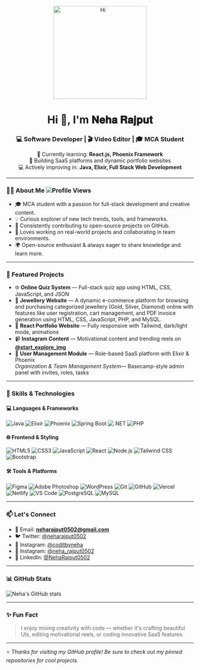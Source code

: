 <p align="center">
  <img src="https://media.giphy.com/media/26xBukhJ0i8KXADYc/giphy.gif" width="250px" alt="Hi" />
</p>

<h1 align="center">Hi 👋, I'm 𝐍𝐞𝐡𝐚 𝐑𝐚𝐣𝐩𝐮𝐭</h1>
<h3 align="center">💻 Software Developer | 🎬 Video Editor | 🎓 MCA Student</h3>

<p align="center">
  🌱 Currently learning: <strong>React.js, Phoenix Framework</strong><br/>
  🏢 Building SaaS platforms and dynamic portfolio websites<br/>
  💻 Actively improving in: <strong>Java, Elixir, Full Stack Web Development</strong>
</p>

---

### 👩‍💻 About Me ![Profile Views](https://komarev.com/ghpvc/?username=NehaRajput0502&style=flat-square&color=blue)

- 🎓 MCA student with a passion for full-stack development and creative content.
- 💡 Curious explorer of new tech trends, tools, and frameworks.
- 💼 Consistently contributing to open-source projects on GitHub. 
- 💬 Loves working on real-world projects and collaborating in team environments.
- 🌍 Open-source enthusiast & always eager to share knowledge and learn more.

---

### 🚀 Featured Projects

- 🌐 **Online Quiz System** — Full-stack quiz app using HTML, CSS, JavaScript, and JSON  
- 💼 **Jewellery Website** — A dynamic e-commerce platform for browsing and purchasing categorized jewellery (Gold, Silver, Diamond) online with features like user registration, cart management, and PDF invoice generation using HTML, CSS, JavaScript, PHP, and MySQL. 
- 🎨 **React Portfolio Website** — Fully responsive with Tailwind, dark/light mode, animations  
- 📹 **Instagram Content** — Motivational content and trending reels on **[@start_explore_img](https://www.instagram.com/start_explore_img/)**
- 🔐 **User Management Module** — Role-based SaaS platform with Elixir & Phoenix  
  *Organization & Team Management System*— Basecamp-style admin panel with invites, roles, tasks

---

### 🧠 Skills & Technologies

#### 💻 Languages & Frameworks
![Java](https://img.shields.io/badge/Java-ED8B00?style=for-the-badge&logo=java&logoColor=white)
![Elixir](https://img.shields.io/badge/Elixir-4B275F?style=for-the-badge&logo=elixir&logoColor=white)
![Phoenix](https://img.shields.io/badge/Phoenix-FF6600?style=for-the-badge&logo=phoenix-framework&logoColor=white)
![Spring Boot](https://img.shields.io/badge/Spring_Boot-6DB33F?style=for-the-badge&logo=spring-boot&logoColor=white)
![.NET](https://img.shields.io/badge/.NET-512BD4?style=for-the-badge&logo=dotnet&logoColor=white)
![PHP](https://img.shields.io/badge/PHP-777BB4?style=for-the-badge&logo=php&logoColor=white)

#### 🌐 Frontend & Styling
![HTML5](https://img.shields.io/badge/HTML5-E34F26?style=for-the-badge&logo=html5&logoColor=white)
![CSS3](https://img.shields.io/badge/CSS3-1572B6?style=for-the-badge&logo=css3&logoColor=white)
![JavaScript](https://img.shields.io/badge/JavaScript-F7DF1E?style=for-the-badge&logo=javascript&logoColor=black)
![React](https://img.shields.io/badge/React-20232A?style=for-the-badge&logo=react&logoColor=61DAFB)
![Node.js](https://img.shields.io/badge/Node.js-339933?style=for-the-badge&logo=node.js&logoColor=white)
![Tailwind CSS](https://img.shields.io/badge/Tailwind_CSS-06B6D4?style=for-the-badge&logo=tailwind-css&logoColor=white)
![Bootstrap](https://img.shields.io/badge/Bootstrap-7952B3?style=for-the-badge&logo=bootstrap&logoColor=white)

#### 🛠 Tools & Platforms
![Figma](https://img.shields.io/badge/Figma-F24E1E?style=for-the-badge&logo=figma&logoColor=white)
![Adobe Photoshop](https://img.shields.io/badge/Photoshop-31A8FF?style=for-the-badge&logo=adobe-photoshop&logoColor=white)
![WordPress](https://img.shields.io/badge/WordPress-21759B?style=for-the-badge&logo=wordpress&logoColor=white)
![Git](https://img.shields.io/badge/Git-F05032?style=for-the-badge&logo=git&logoColor=white)
![GitHub](https://img.shields.io/badge/GitHub-181717?style=for-the-badge&logo=github&logoColor=white)
![Vercel](https://img.shields.io/badge/Vercel-000000?style=for-the-badge&logo=vercel&logoColor=white)
![Netlify](https://img.shields.io/badge/Netlify-00C7B7?style=for-the-badge&logo=netlify&logoColor=white)
![VS Code](https://img.shields.io/badge/VS_Code-0078D7?style=for-the-badge&logo=visual-studio-code&logoColor=white)
![PostgreSQL](https://img.shields.io/badge/PostgreSQL-336791?style=for-the-badge&logo=postgresql&logoColor=white)
![MySQL](https://img.shields.io/badge/MySQL-00758F?style=for-the-badge&logo=mysql&logoColor=white)


---

### 📫 Let's Connect

- 📧 Email: **neharajput0502@gmail.com**  
- 🐦 Twitter: [@neharajput0502](https://x.com/neharajput0502)
- 📸 Instagram: [@coditbyneha](https://www.instagram.com/coditbyneha/)  
- 📸 Instagram: [@neha_rajput0502](https://www.instagram.com/neha_rajput0502/)  
- 💼 LinkedIn: [@NehaRajput0502](https://www.linkedin.com/in/neha-rajput-0502neha/)

---

### 📊 GitHub Stats

![Neha's GitHub stats](https://github-readme-stats.vercel.app/api?username=NehaRajput0502&show_icons=true&theme=radical)

---

### ✨ Fun Fact

> I enjoy mixing creativity with code — whether it's crafting beautiful UIs, editing motivational reels, or coding innovative SaaS features.

---

⭐️ *Thanks for visiting my GitHub profile! Be sure to check out my pinned repositories for cool projects.*
